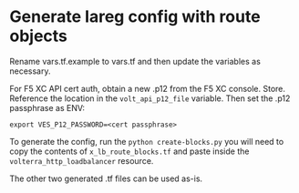 # Generate lareg config with route objects

Rename vars.tf.example to vars.tf and then update the variables as necessary.

For F5 XC API cert auth, obtain a new .p12 from the F5 XC console.  Store.  Reference the location in the `volt_api_p12_file` variable.  Then set the .p12 passphrase as ENV:

	export VES_P12_PASSWORD=<cert passphrase>

To generate the config, run the `python create-blocks.py` you will need to copy the contents of `x_lb_route_blocks.tf` and paste inside the `volterra_http_loadbalancer` resource.

The other two generated .tf files can be used as-is.
